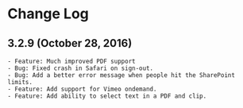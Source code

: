 # Change Log

## 3.2.9 (October 28, 2016)
	- Feature: Much improved PDF support
	- Bug: Fixed crash in Safari on sign-out.
	- Bug: Add a better error message when people hit the SharePoint limits.
	- Feature: Add support for Vimeo ondemand.
	- Feature: Add ability to select text in a PDF and clip.

